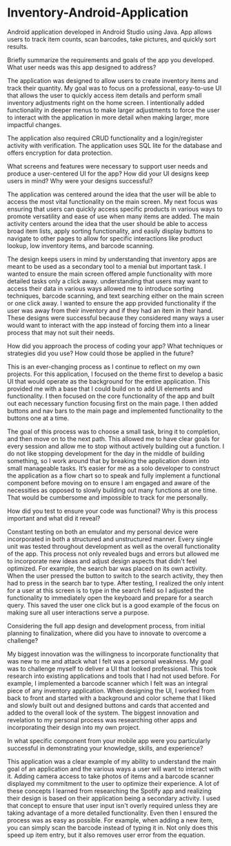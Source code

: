 # Inventory-Android-Application
Android application developed in Android Studio using Java. App allows users to track item counts, scan barcodes, take pictures, and quickly sort results. 

Briefly summarize the requirements and goals of the app you developed. What user needs was this app designed to address?

The application was designed to allow users to create inventory items and track their quantity. My goal was to focus on a professional, easy-to-use UI that allows the user 
to quickly access item details and perform small inventory adjustments right on the home screen. I intentionally added functionality in deeper menus to make larger adjustments 
to force the user to interact with the application in more detail when making larger, more impactful changes. 

The application also required CRUD functionality and a login/register activity with verification. The application uses SQL lite for the database and offers encryption for data
protection. 

What screens and features were necessary to support user needs and produce a user-centered UI for the app? How did your UI designs keep users in mind? Why were your designs successful?

The application was centered around the idea that the user will be able to access the most vital functionality on the main screen. My next focus was ensuring that users can quickly access
specific products in various ways to promote versatility and ease of use when many items are added. The main activity centers around the idea that the user should be able to access
broad item lists, apply sorting functionality, and easily display buttons to navigate to other pages to allow for specific interactions like product lookup, low inventory items, and
barcode scanning. 

The design keeps users in mind by understanding that inventory apps are meant to be used as a secondary tool to a menial but important task. I wanted to ensure the main screen 
offered ample functionality with more detailed tasks only a click away. understanding that users may want to access their data in various ways allowed me to introduce sorting 
techniques, barcode scanning, and text searching either on the main screen or one click away. I wanted to ensure the app provided functionality if the user was away from their inventory
and if they had an item in their hand. These designs were successful because they considered many ways a user would want to interact with the app instead of forcing them into a linear
process that may not suit their needs. 

How did you approach the process of coding your app? What techniques or strategies did you use? How could those be applied in the future?

This is an ever-changing process as I continue to reflect on my own projects. For this application, I focused on the theme first to develop a basic UI that would operate as the background 
for the entire application. This provided me with a base that I could build on to add UI elements and functionality. I then focused on the core functionality of the app and built out each 
necessary function focusing first on the main page. I then added buttons and nav bars to the main page and implemented functionality to the buttons one at a time. 

The goal of this process was to choose a small task, bring it to completion, and then move on to the next path. This allowed me to have clear goals for every session and allow me to stop 
without actively building out a function. I do not like stopping development for the day in the middle of building something, so I work around that by breaking the application down into small 
manageable tasks. It’s easier for me as a solo developer to construct the application as a flow chart so to speak and fully implement a functional component before moving on to ensure I am 
engaged and aware of the necessities as opposed to slowly building out many functions at one time. That would be cumbersome and impossible to track for me personally. 

How did you test to ensure your code was functional? Why is this process important and what did it reveal?

Constant testing on both an emulator and my personal device were incorporated in both a structured and unstructured manner. Every single unit was tested throughout development as well as the 
overall functionality of the app. This process not only revealed bugs and errors but allowed me to incorporate new ideas and adjust design aspects that didn't feel optimized. For example, the search 
bar was placed on its own activity. When the user pressed the button to switch to the search activity, they then had to press in the search bar to type. After testing, I realized the only 
intent for a user at this screen is to type in the search field so I adjusted the functionality to immediately open the keyboard and prepare for a search query. This saved the user one click but 
is a good example of the focus on making sure all user interactions serve a purpose. 

Considering the full app design and development process, from initial planning to finalization, where did you have to innovate to overcome a challenge?

My biggest innovation was the willingness to incorporate functionality that was new to me and attack what I felt was a personal weakness. My goal was to challenge myself to deliver a UI that looked 
professional. This took research into existing applications and tools that I had not used before. For example, I implemented a barcode scanner which I felt was an integral piece of any inventory
application. When designing the UI, I worked from back to front and started with a background and color scheme that I liked and slowly built out and designed buttons and cards that accented and added
to the overall look of the system. The biggest innovation and revelation to my personal process was researching other apps and incorporating their design into my own project. 

In what specific component from your mobile app were you particularly successful in demonstrating your knowledge, skills, and experience?

This application was a clear example of my ability to understand the main goal of an application and the various ways a user will want to interact with it. Adding camera access to take photos of items
and a barcode scanner displayed my commitment to the user to optimize their experience. A lot of these concepts I learned from researching the Spotify app and realizing their design is based on their 
application being a secondary activity. I used that concept to ensure that user input isn't overly required unless they are taking advantage of a more detailed functionality. Even then I ensured
the process was as easy as possible. For example, when adding a new item, you can simply scan the barcode instead of typing it in. Not only does this speed up item entry, but it also removes user error 
from the equation. 

